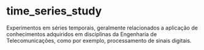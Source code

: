 # time_series_study
Experimentos em séries temporais, geralmente relacionados a aplicação de conhecimentos adquiridos em disciplinas da Engenharia de Telecomunicações, como por exemplo, processamento de sinais digitais.

